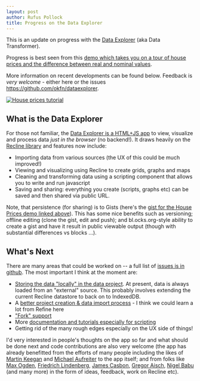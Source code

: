 ```yaml
---
layout: post
author: Rufus Pollock
title: Progress on the Data Explorer
---
```


This is an update on progress with the [Data Explorer][de] (aka Data Transformer).

[de]: http://explorer.okfnlabs.org/

Progress is best seen from this [demo which takes you on a tour of house prices and the difference between real and nominal values](http://explorer.okfnlabs.org/#rgrp/e3e0b0f18dfe151f9f7e).

More information on recent developments can be found below. Feedback is *very welcome* - either here or the issues <https://github.com/okfn/dataexplorer>.

<a href="http://explorer.okfnlabs.org/#rgrp/e3e0b0f18dfe151f9f7e"><img src="http://i.imgur.com/WeDO0vK.png" alt="House prices tutorial" /></a>

## What is the Data Explorer

For those not familiar, the [Data Explorer is a HTML+JS app][de] to view, visualize and process data *just in the browser* (no backend!). It draws heavily on the [Recline library](http://okfnlabs.org/recline/) and features now include:

* Importing data from various sources (the UX of this could be much improved!)
* Viewing and visualizing using Recline to create grids, graphs and maps
* Cleaning and transforming data using a scripting component that allows you to write and run javascript
* Saving and sharing: everything you create (scripts, graphs etc) can be saved and then shared via public URL.

Note, that persistence (for sharing) is to Gists (here's the [gist for the House Prices demo linked above](https://gist.github.com/rgrp/e3e0b0f18dfe151f9f7e)). This has some nice benefits such as versioning; offline editing (clone the gist, edit and push); and bl.ocks.org-style ability to create a gist and have it result in public viewable output (though with substantial differences vs blocks ...).

## What's Next

There are many areas that could be worked on -- a full list of [issues is in github][2]. The most important I think at the moment are:

* [Storing the data "locally" in the data project][3]. At present, data is always loaded from an "external" source. This probably involves extending the current Recline datastore to back on to IndexedDB.
* A [better project creation & data import process][4] - I think we could learn a lot from Refine here
* ["Fork" support][5]
* More [documentation and tutorials especially for scripting][6]
* Getting rid of the many rough edges especially on the UX side of things!

I'd very interested in people's thoughts on the app so far and what should be done next and code contributions are also very welcome (the app has already benefitted from the efforts of many people including the likes of [Martin Keegan][] and [Michael Aufreiter][] to the app itself; and from folks like [Max Ogden][], [Friedrich Lindenberg][], [James Casbon][], [Gregor Aisch][], [Nigel Babu][] (and many more) in the form of ideas, feedback, work on Recline etc). 

[2]: https://github.com/okfn/dataexplorer/issues
[3]: https://github.com/okfn/dataexplorer/issues/88
[4]: https://github.com/okfn/dataexplorer/issues/60
[5]: https://github.com/okfn/dataexplorer/issues/84
[6]: https://github.com/okfn/dataexplorer/issues/52

[Martin Keegan]: http://mk.ucant.org/
[James Casbon]: http://casbon.me/
[Gregor Aisch]: http://driven-by-data.net/
[Max Ogden]: http://maxogden.com/
[Michael Aufreiter]: https://github.com/michael
[Friedrich Lindenberg]: http://pudo.org/
[Nigel Babu]: http://nigelb.me/

